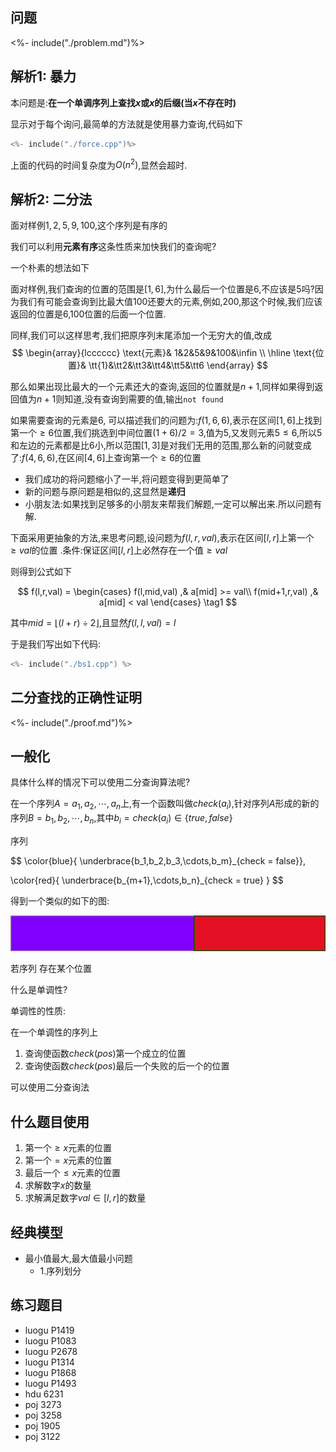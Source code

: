 ## 问题

<%- include("./problem.md")%>

## 解析1: 暴力

本问题是:**在一个单调序列上查找$x$或$x$的后缀(当$x$不存在时)**

显示对于每个询问,最简单的方法就是使用暴力查询,代码如下

```cpp
<%- include("./force.cpp")%>
```

上面的代码的时间复杂度为$O(n^2)$,显然会超时.

## 解析2: 二分法

面对样例$1,2,5,9,100$,这个序列是有序的

我们可以利用**元素有序**这条性质来加快我们的查询呢?

一个朴素的想法如下

面对样例,我们查询的位置的范围是$[1,6]$,为什么最后一个位置是$6$,不应该是$5$吗?因为我们有可能会查询到比最大值$100$还要大的元素,例如,$200$,那这个时候,我们应该返回的位置是$6$,$100$位置的后面一个位置.

同样,我们可以这样思考,我们把原序列末尾添加一个无穷大的值,改成
$$
\begin{array}{lcccccc}
\text{元素}& 1&2&5&9&100&\infin  \\
\hline
\text{位置}& \tt{1}&\tt2&\tt3&\tt4&\tt5&\tt6
\end{array}
$$

那么如果出现比最大的一个元素还大的查询,返回的位置就是$n+1$,同样如果得到返回值为$n+1$则知道,没有查询到需要的值,输出`not found`


如果需要查询的元素是$6$,
可以描述我们的问题为:$f(1,6,6)$,表示在区间$[1,6]$上找到第一个$\geqslant 6$位置,我们挑选到中间位置$(1+6) / 2 = 3$,值为$5$,又发则元素$5 \leqslant 6$,所以$5$和左边的元素都是比$6$小,所以范围$[1,3]$是对我们无用的范围,那么新的问就变成了:$f(4,6,6)$,在区间$[4,6]$上查询第一个$\geqslant 6$的位置

- 我们成功的将问题缩小了一半,将问题变得到更简单了
- 新的问题与原问题是相似的,这显然是**递归**
- 小朋友法:如果找到足够多的小朋友来帮我们解题,一定可以解出来.所以问题有解.

<!-- TODO: 带学生使用小学生法解一遍题目 -->

下面采用更抽象的方法,来思考问题,设问题为$f(l,r,val)$,表示在区间$[l,r]$上第一个$\geqslant val$的位置 .条件:保证区间$[l,r]$上必然存在一个值$\geqslant val$

则得到公式如下

$$
f(l,r,val) =  
\begin{cases}
f(l,mid,val) ,& a[mid]  >= val\\
f(mid+1,r,val) ,& a[mid] < val
\end{cases} \tag1
$$

其中$mid = \lfloor(l+r) \div 2\rfloor$,且显然$f(l,l,val) = l$

于是我们写出如下代码:

```cpp
<%- include("./bs1.cpp") %>
```

## 二分查找的正确性证明

<%- include("./proof.md")%>

## 一般化

具体什么样的情况下可以使用二分查询算法呢?


在一个序列$A = a_1,a_2,\cdots,a_n$上,有一个函数叫做$check(a_i)$,针对序列$A$形成的新的序列$B = b_1,b_2,\cdots,b_n$,其中$b_i = check(a_i) \in \{true,false\}$


序列

$$
\color{blue}{ \underbrace{b_1,b_2,b_3,\cdots,b_m}_{check = false}},

\color{red}{
\underbrace{b_{m+1},\cdots,b_n}_{check = true}
}
$$

得到一个类似的如下的图: 

![](./1.svg)

若序列
存在某个位置

什么是单调性?

单调性的性质:

在一个单调性的序列上

1. 查询使函数$check(pos)$第一个成立的位置
1. 查询使函数$check(pos)$最后一个失败的后一个的位置

可以使用二分查询法

## 什么题目使用 

1. 第一个$\geqslant x$元素的位置
1. 第一个$= x$元素的位置
1. 最后一个$\leqslant x$元素的位置
1. 求解数字$x$的数量
1. 求解满足数字$val \in [l,r]$的数量


## 经典模型

- 最小值最大,最大值最小问题
    - 1.序列划分

## 练习题目

- luogu P1419
- luogu P1083
- luogu P2678
- luogu P1314
- luogu P1868
- luogu P1493
- hdu 6231
- poj 3273
- poj 3258
- poj 1905
- poj 3122

